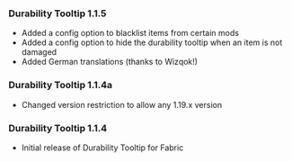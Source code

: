 ### Durability Tooltip 1.1.5
- Added a config option to blacklist items from certain mods
- Added a config option to hide the durability tooltip when an item is not damaged
- Added German translations (thanks to Wizqok!)

### Durability Tooltip 1.1.4a
- Changed version restriction to allow any 1.19.x version

### Durability Tooltip 1.1.4
- Initial release of Durability Tooltip for Fabric
